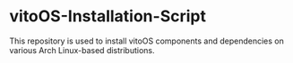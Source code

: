 # vitoOS-Installation-Script
This repository is used to install vitoOS components and dependencies on various Arch Linux-based distributions. 
